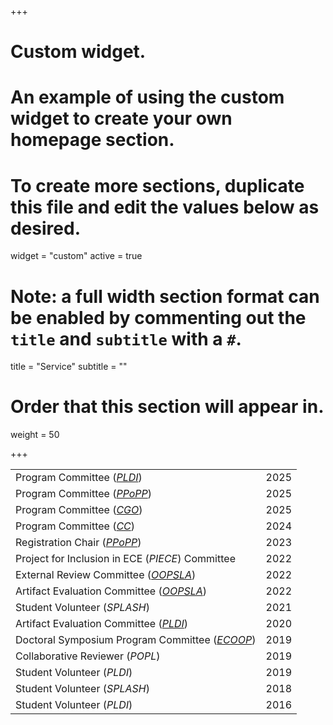+++
# Custom widget.
# An example of using the custom widget to create your own homepage section.
# To create more sections, duplicate this file and edit the values below as desired.
widget = "custom"
active = true

# Note: a full width section format can be enabled by commenting out the `title` and `subtitle` with a `#`.
title = "Service"
subtitle = ""

# Order that this section will appear in.
weight = 50 

+++

| | |
|:--|--:|
|Program Committee ([_PLDI_](https://pldi25.sigplan.org/committee/pldi-2025-papers-pldi-review-committee)) | 2025 |
|Program Committee ([_PPoPP_](https://ppopp25.sigplan.org/committee/PPoPP-2025-Main-Conference-1-program-committee)) | 2025 |
|Program Committee ([_CGO_](https://2025.cgo.org/committee/cgo-2025-papers-program-committee)) | 2025 |
|Program Committee ([_CC_](https://conf.researchr.org/committee/CC-2024/CC-2024-papers-program-committee)) | 2024 |
|Registration Chair ([_PPoPP_](https://ppopp23.sigplan.org/committee/PPoPP-2023-organizing-committee)) | 2023 |
|Project for Inclusion in ECE (_PIECE_) Committee| 2022 |
|External Review Committee ([_OOPSLA_](https://2022.splashcon.org/committee/splash-2022-Artifacts-artifact-evaluation-committee))| 2022 |
|Artifact Evaluation Committee ([_OOPSLA_](https://2022.splashcon.org/committee/splash-2022-Artifacts-artifact-evaluation-committee))| 2022 |
|Student Volunteer (_SPLASH_)| 2021 |
|Artifact Evaluation Committee ([_PLDI_](https://pldi20.sigplan.org/committee/pldi-2020-PLDI-Research-Artifacts-artifact-evaluation-committee))| 2020 |
|Doctoral Symposium Program Committee ([_ECOOP_](https://2019.ecoop.org/committee/ecoop-2019-docsymp-program-committee)) | 2019 |
|Collaborative Reviewer (_POPL_)| 2019 |
|Student Volunteer (_PLDI_)| 2019 |
|Student Volunteer (_SPLASH_)| 2018 |
|Student Volunteer (_PLDI_)| 2016 |